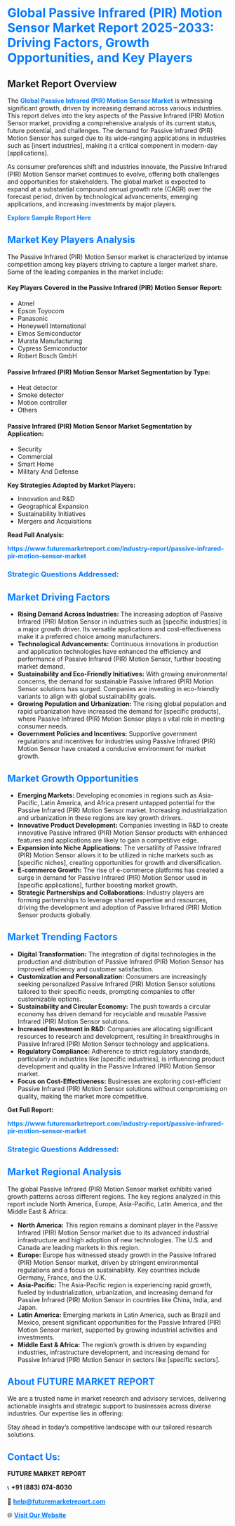 <h1 style="color: #007BFF;">Global Passive Infrared (PIR) Motion Sensor Market Report 2025-2033: Driving Factors, Growth Opportunities, and Key Players</h1>

<section id="overview">
<h2>Market Report Overview</h2>
<p>The <a href="https://www.futuremarketreport.com/industry-report/passive-infrared-pir-motion-sensor-market" style="color: #007BFF; text-decoration: none;"><strong>Global Passive Infrared (PIR) Motion Sensor Market</strong></a> is witnessing significant growth, driven by increasing demand across various industries. This report delves into the key aspects of the Passive Infrared (PIR) Motion Sensor market, providing a comprehensive analysis of its current status, future potential, and challenges. The demand for Passive Infrared (PIR) Motion Sensor has surged due to its wide-ranging applications in industries such as [insert industries], making it a critical component in modern-day [applications].</p>
<p>As consumer preferences shift and industries innovate, the Passive Infrared (PIR) Motion Sensor market continues to evolve, offering both challenges and opportunities for stakeholders. The global market is expected to expand at a substantial compound annual growth rate (CAGR) over the forecast period, driven by technological advancements, emerging applications, and increasing investments by major players.</p>
</section>

<section id="overview">
<p><a href="https://www.futuremarketreport.com/request-sample/reportId=82216" style="color: #007BFF; text-decoration: none;"><strong>Explore Sample Report Here</strong></a></p>
</section>

<section id="key-players">
<h2 style="color: #007BFF;">Market Key Players Analysis</h2>
<p>The Passive Infrared (PIR) Motion Sensor market is characterized by intense competition among key players striving to capture a larger market share. Some of the leading companies in the market include:</p>
<h4>Key Players Covered in the Passive Infrared (PIR) Motion Sensor Report:</h4>
<ul><li>Atmel</li><li>Epson Toyocom</li><li>Panasonic</li><li>Honeywell International</li><li>Elmos Semiconductor</li><li>Murata Manufacturing</li><li>Cypress Semiconductor</li><li>Robert Bosch GmbH</li></ul>
<h4>Passive Infrared (PIR) Motion Sensor Market Segmentation by Type:</h4>
<ul><li>Heat detector</li><li>Smoke detector</li><li>Motion controller</li><li>Others</li></ul>

<h4>Passive Infrared (PIR) Motion Sensor Market Segmentation by Application:</h4>
<ul><li>Security</li><li>Commercial</li><li>Smart Home</li><li>Military And Defense</li></ul>
<p><strong>Key Strategies Adopted by Market Players:</strong></p>
<ul>
<li>Innovation and R&D</li>
<li>Geographical Expansion</li>
<li>Sustainability Initiatives</li>
<li>Mergers and Acquisitions</li>
</ul>
</section>

<section>
<p><strong>Read Full Analysis: </strong></p><a href="https://www.futuremarketreport.com/industry-report/passive-infrared-pir-motion-sensor-market" style="color: #007BFF; text-decoration: none;"><strong>https://www.futuremarketreport.com/industry-report/passive-infrared-pir-motion-sensor-market</strong></a>
<h3 style="color: #007BFF;">Strategic Questions Addressed:</h3>
</section>

<section id="driving-factors">
<h2 style="color: #007BFF;">Market Driving Factors</h2>
<ul>
<li><strong>Rising Demand Across Industries:</strong> The increasing adoption of Passive Infrared (PIR) Motion Sensor in industries such as [specific industries] is a major growth driver. Its versatile applications and cost-effectiveness make it a preferred choice among manufacturers.</li>
<li><strong>Technological Advancements:</strong> Continuous innovations in production and application technologies have enhanced the efficiency and performance of Passive Infrared (PIR) Motion Sensor, further boosting market demand.</li>
<li><strong>Sustainability and Eco-Friendly Initiatives:</strong> With growing environmental concerns, the demand for sustainable Passive Infrared (PIR) Motion Sensor solutions has surged. Companies are investing in eco-friendly variants to align with global sustainability goals.</li>
<li><strong>Growing Population and Urbanization:</strong> The rising global population and rapid urbanization have increased the demand for [specific products], where Passive Infrared (PIR) Motion Sensor plays a vital role in meeting consumer needs.</li>
<li><strong>Government Policies and Incentives:</strong> Supportive government regulations and incentives for industries using Passive Infrared (PIR) Motion Sensor have created a conducive environment for market growth.</li>
</ul>
</section>

<section id="growth-opportunities">
<h2 style="color: #007BFF;">Market Growth Opportunities</h2>
<ul>
<li><strong>Emerging Markets:</strong> Developing economies in regions such as Asia-Pacific, Latin America, and Africa present untapped potential for the Passive Infrared (PIR) Motion Sensor market. Increasing industrialization and urbanization in these regions are key growth drivers.</li>
<li><strong>Innovative Product Development:</strong> Companies investing in R&D to create innovative Passive Infrared (PIR) Motion Sensor products with enhanced features and applications are likely to gain a competitive edge.</li>
<li><strong>Expansion into Niche Applications:</strong> The versatility of Passive Infrared (PIR) Motion Sensor allows it to be utilized in niche markets such as [specific niches], creating opportunities for growth and diversification.</li>
<li><strong>E-commerce Growth:</strong> The rise of e-commerce platforms has created a surge in demand for Passive Infrared (PIR) Motion Sensor used in [specific applications], further boosting market growth.</li>
<li><strong>Strategic Partnerships and Collaborations:</strong> Industry players are forming partnerships to leverage shared expertise and resources, driving the development and adoption of Passive Infrared (PIR) Motion Sensor products globally.</li>
</ul>
</section>

<section id="trending-factors">
<h2 style="color: #007BFF;">Market Trending Factors</h2>
<ul>
<li><strong>Digital Transformation:</strong> The integration of digital technologies in the production and distribution of Passive Infrared (PIR) Motion Sensor has improved efficiency and customer satisfaction.</li>
<li><strong>Customization and Personalization:</strong> Consumers are increasingly seeking personalized Passive Infrared (PIR) Motion Sensor solutions tailored to their specific needs, prompting companies to offer customizable options.</li>
<li><strong>Sustainability and Circular Economy:</strong> The push towards a circular economy has driven demand for recyclable and reusable Passive Infrared (PIR) Motion Sensor solutions.</li>
<li><strong>Increased Investment in R&D:</strong> Companies are allocating significant resources to research and development, resulting in breakthroughs in Passive Infrared (PIR) Motion Sensor technology and applications.</li>
<li><strong>Regulatory Compliance:</strong> Adherence to strict regulatory standards, particularly in industries like [specific industries], is influencing product development and quality in the Passive Infrared (PIR) Motion Sensor market.</li>
<li><strong>Focus on Cost-Effectiveness:</strong> Businesses are exploring cost-efficient Passive Infrared (PIR) Motion Sensor solutions without compromising on quality, making the market more competitive.</li>
</ul>
</section>

<section>
<p><strong>Get Full Report: </strong></p><a href="https://www.futuremarketreport.com/industry-report/passive-infrared-pir-motion-sensor-market" style="color: #007BFF; text-decoration: none;"><strong>https://www.futuremarketreport.com/industry-report/passive-infrared-pir-motion-sensor-market</strong></a>
<h3 style="color: #007BFF;">Strategic Questions Addressed:</h3>
</section>


<section id="regional-analysis">
<h2 style="color: #007BFF;">Market Regional Analysis</h2>
<p>The global Passive Infrared (PIR) Motion Sensor market exhibits varied growth patterns across different regions. The key regions analyzed in this report include North America, Europe, Asia-Pacific, Latin America, and the Middle East & Africa:</p>
<ul>
<li><strong>North America:</strong> This region remains a dominant player in the Passive Infrared (PIR) Motion Sensor market due to its advanced industrial infrastructure and high adoption of new technologies. The U.S. and Canada are leading markets in this region.</li>
<li><strong>Europe:</strong> Europe has witnessed steady growth in the Passive Infrared (PIR) Motion Sensor market, driven by stringent environmental regulations and a focus on sustainability. Key countries include Germany, France, and the U.K.</li>
<li><strong>Asia-Pacific:</strong> The Asia-Pacific region is experiencing rapid growth, fueled by industrialization, urbanization, and increasing demand for Passive Infrared (PIR) Motion Sensor in countries like China, India, and Japan.</li>
<li><strong>Latin America:</strong> Emerging markets in Latin America, such as Brazil and Mexico, present significant opportunities for the Passive Infrared (PIR) Motion Sensor market, supported by growing industrial activities and investments.</li>
<li><strong>Middle East & Africa:</strong> The region’s growth is driven by expanding industries, infrastructure development, and increasing demand for Passive Infrared (PIR) Motion Sensor in sectors like [specific sectors].</li>
</ul>
</section>

<footer>
<h2 style="color: #007BFF;">About FUTURE MARKET REPORT</h2>
<p>We are a trusted name in market research and advisory services, delivering actionable insights and strategic support to businesses across diverse industries. Our expertise lies in offering:</p>

<p>Stay ahead in today’s competitive landscape with our tailored research solutions.</p>

<h2 style="color: #007BFF;">Contact Us:</h2>
<p><strong>FUTURE MARKET REPORT</strong></p>
<p>📞 <strong>+91 (883) 074-8030</strong></p>
<p>📧 <strong><a href="mailto:help@futuremarketreport.com" style="color: #007BFF;">help@futuremarketreport.com</a></strong></p>
<p>🌐 <strong><a href="https://www.futuremarketreport.com/" style="color: #007BFF;">Visit Our Website</a></strong></p>
</footer>